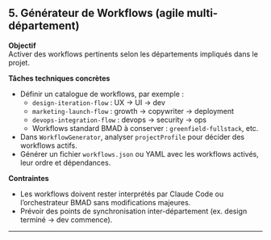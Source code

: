 ## 5. Générateur de Workflows (agile multi-département)

**Objectif**  
Activer des workflows pertinents selon les départements impliqués dans le projet.

**Tâches techniques concrètes**
- Définir un catalogue de workflows, par exemple :
  - `design-iteration-flow` : UX → UI → dev
  - `marketing-launch-flow` : growth → copywriter → deployment
  - `devops-integration-flow` : devops → security → ops
  - Workflows standard BMAD à conserver : `greenfield-fullstack`, etc.
- Dans `WorkflowGenerator`, analyser `projectProfile` pour décider des workflows actifs.
- Générer un fichier `workflows.json` ou YAML avec les workflows activés, leur ordre et dépendances.

**Contraintes**
- Les workflows doivent rester interprétés par Claude Code ou l’orchestrateur BMAD sans modifications majeures.
- Prévoir des points de synchronisation inter-département (ex. design terminé → dev commence).

---